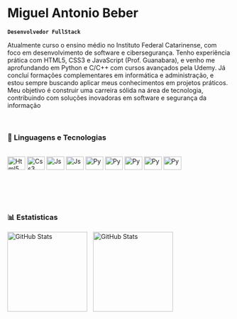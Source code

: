 # Miguel Antonio Beber

**`Desenvolvedor FullStack`**

Atualmente curso o ensino médio no Instituto Federal Catarinense, com foco em desenvolvimento de software e cibersegurança. Tenho experiência prática com HTML5, CSS3 e JavaScript (Prof. Guanabara), e venho me aprofundando em Python e C/C++ com cursos avançados pela Udemy. Já concluí formações complementares em informática e administração, e estou sempre buscando aplicar meus conhecimentos em projetos práticos. Meu objetivo é construir uma carreira sólida na área de tecnologia, contribuindo com soluções inovadoras em software e segurança da informação

<br>

### 🤖 Linguagens e Tecnologias
<div style="display: inline_block"><br>
  <img align="center" alt="Html5" height="30" width="40" src="https://cdn.jsdelivr.net/gh/devicons/devicon/icons/html5/html5-original.svg">
  <img align="center" alt="Css3" height="30" width="40" src="https://cdn.jsdelivr.net/gh/devicons/devicon/icons/css3/css3-original.svg">
  <img align="center" alt="Js" height="30" width="40" src="https://cdn.jsdelivr.net/gh/devicons/devicon/icons/javascript/javascript-original.svg">
  <img align="center" alt="Js" height="30" width="40" src="https://cdn.jsdelivr.net/gh/devicons/devicon@latest/icons/react/react-original.svg" />
  <img align="center" alt="Py" height="30" width="40" src="https://cdn.jsdelivr.net/gh/devicons/devicon@latest/icons/tailwindcss/tailwindcss-original.svg" />
  <img align="center" alt="Py" height="30" width="40" src="https://cdn.jsdelivr.net/gh/devicons/devicon/icons/python/python-original.svg" />
  <img align="center" alt="Py" height="30" width="40" src="https://cdn.jsdelivr.net/gh/devicons/devicon/icons/cplusplus/cplusplus-original.svg" />
  <img align="center" alt="Py" height="30" width="40" src="https://cdn.jsdelivr.net/gh/devicons/devicon/icons/c/c-original.svg" />
  <img align="center" alt="Py" height="30" width="40" src="https://cdn.jsdelivr.net/gh/devicons/devicon@latest/icons/php/php-original.svg" />
          
  


</div>
    
 #

<br/>
<br/>

### 📊 Estatisticas
<p>
  <img 
    align="left" 
    alt="GitHub Stats" 
    height="180em" 
    style="padding-right: 10px;" 
    src="https://github-readme-stats.vercel.app/api?username=miguelantoniobeber&show_icons=true&theme=dark&include_all_commits=true&count_private=false" 
  />

<img 
      align="left" 
      alt="GitHub Stats" 
      height="180em" 
      src="https://github-readme-stats.vercel.app/api/top-langs/?username=miguelantoniobeber&layout=compact&langs_count=7&theme=dark" 
  />

</p>
